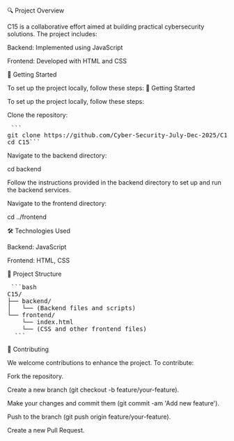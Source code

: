 🔍 Project Overview

C15 is a collaborative effort aimed at building practical cybersecurity solutions. The project includes:

Backend: Implemented using JavaScript

Frontend: Developed with HTML and CSS

🚀 Getting Started

To set up the project locally, follow these steps:
🚀 Getting Started

To set up the project locally, follow these steps:

Clone the repository:
<pre> ```
git clone https://github.com/Cyber-Security-July-Dec-2025/C15.git
cd C15``` </pre>


Navigate to the backend directory:

cd backend


Follow the instructions provided in the backend directory to set up and run the backend services.

Navigate to the frontend directory:

cd ../frontend

🛠️ Technologies Used

Backend: JavaScript

Frontend: HTML, CSS

📂 Project Structure
<pre> ```bash
C15/
├── backend/
│   └── (Backend files and scripts)
└── frontend/
    └── index.html
    └── (CSS and other frontend files)
  ``` </pre>

🤝 Contributing

We welcome contributions to enhance the project. To contribute:

Fork the repository.

Create a new branch (git checkout -b feature/your-feature).

Make your changes and commit them (git commit -am 'Add new feature').

Push to the branch (git push origin feature/your-feature).

Create a new Pull Request.

